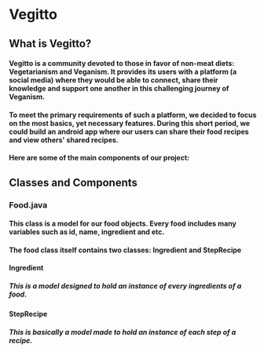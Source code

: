 # Vegitto

## What is Vegitto?
#### Vegitto is a community devoted to those in favor of non-meat diets: Vegetarianism and Veganism. It provides its users with a platform (a social media) where they would be able to connect, share their knowledge and support one another in this challenging journey of Veganism.

#### To meet the primary requirements of such a platform, we decided to focus on the most basics, yet necessary features. During this short period, we could build an android app where our users can share their food recipes and view others' shared recipes.

#### Here are some of the main components of our project:

## Classes and Components

### Food.java
#### This class is a model for our food objects. Every food includes many variables such as id, name, ingredient and etc.

#### The food class itself contains two classes: Ingredient and StepRecipe

#### Ingredient
##### This is a model designed to hold an instance of every ingredients of a food.

#### StepRecipe
##### This is basically a model made to hold an instance of each step of a recipe.


